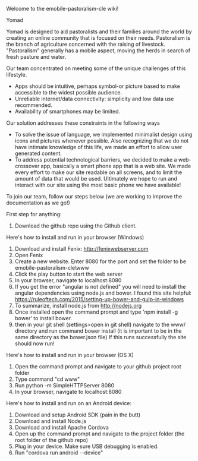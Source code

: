Welcome to the emobile-pastoralism-cle wiki!

Yomad

Yomad is designed to aid pastoralists and their families around the world by creating an online community that is focused on their needs.  Pastoralism is the branch of agriculture concerned with the raising of livestock. "Pastoralism" generally has a mobile aspect, moving the herds in search of fresh pasture and water.  

Our team concentrated on meeting some of the unique challenges of this lifestyle.
- Apps should be intuitive, perhaps symbol-or picture based to make accessible to the widest possible audience.
- Unreliable internet/data connectivity: simplicity and low data use recommended.
- Availability of smartphones may be limited.

Our solution addresses these constraints in the following ways
- To solve the issue of language, we implemented minimalist design using icons and pictures whenever possible. Also recognizing that we do not have intimate knowledge of this life, we made an effort to allow user generated content.
- To address potential technological barriers, we decided to make a web-crossover app, basically a smart phone app that is a web site. We made every effort to make our site readable on all screens, and to limit the amount of data that would be used. Ultimately we hope to run and interact with our site using the most basic phone we have available!

To join our team, follow our steps below (we are working to improve the documentation as we go!)



First step for anything:

1. Download the github repo using the Github client.

Here's how to install and run in your browser (Windows)

1. Download and install Fenix: http://fenixwebserver.com
2. Open Fenix
3. Create a new website. Enter 8080 for the port and set the folder to be emobile-pastoralism-cle\www
4. Click the play button to start the web server
5. In your browser, navigate to localhost:8080
6. If you get the error "angular is not defined" you will need to install the angular dependencies using node.js and bower. I found this site helpful: https://ruleoftech.com/2015/setting-up-bower-and-gulp-in-windows
7. To summarize, install node.js from http://nodejs.org
8. Once installed open the command prompt and type 'npm install -g bower' to install bower.
9. then in your git shell (settings>open in git shell) navigate to the www/ directory and run command bower install (it is important to be in the same directory as the bower.json file) If this runs successfully the site should now run!

Here's how to install and run in your browser (OS X)

1. Open the command prompt and navigate to your github project root folder
2. Type command "cd www"
3. Run python -m SimpleHTTPServer 8080
4. In your browser, navigate to localhost:8080

Here's how to install and run on an Android device:

1. Download and setup Android SDK (pain in the butt)
2. Download and install Node.js
3. Download and install Apache Cordova
4. Open up the command prompt and navigate to the project folder (the root folder of the github repo)
5. Plug in your device. Make sure USB debugging is enabled.
6. Run "cordova run android --device"
